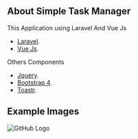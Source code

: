 ## About Simple Task Manager

This Application using Laravel And Vue Js

- [Laravel](https://laravel.com).
- [Vue Js](https://laravel.com/docs/container).

Others Components

- [Jquery](http://jquery.com/download/).
- [Bootstrap 4](https://getbootstrap.com/).
- [Toastr](https://github.com/CodeSeven/toastr).

## Example Images
![GitHub Logo](/AppExamplePhotos/logo.png)